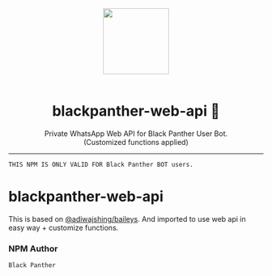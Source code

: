 <div align="center">
<img src="https://i.ibb.co/8X9hwvq/api.png" width="130">
</br></br>
  <h1>blackpanther-web-api 📲</h1>
</div>
<p align="center">
    Private WhatsApp Web API for Black Panther User Bot. 
    </br>(Customized functions applied)
</p>

----


```
THIS NPM IS ONLY VALID FOR Black Panther BOT users.
```

# blackpanther-web-api
This is based on [@adiwajshing/baileys](https://www.npmjs.com/package/@adiwajshing/baileys). And imported to use web api in easy way + customize functions.

### NPM Author
`Black Panther` 

